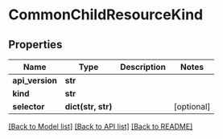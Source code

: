 # CommonChildResourceKind

## Properties
Name | Type | Description | Notes
------------ | ------------- | ------------- | -------------
**api_version** | **str** |  | 
**kind** | **str** |  | 
**selector** | **dict(str, str)** |  | [optional] 

[[Back to Model list]](../README.md#documentation-for-models) [[Back to API list]](../README.md#documentation-for-api-endpoints) [[Back to README]](../README.md)

